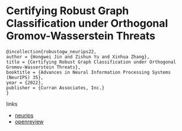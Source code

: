 # Certifying Robust Graph Classification under Orthogonal Gromov-Wasserstein Threats

```
@incollection{robustogw_neurips22,
author = {Hongwei Jin and Zishun Yu and Xinhua Zhang},
title = {Certifying Robust Graph Classification under Orthogonal Gromov-Wasserstein Threats},
booktitle = {Advances in Neural Information Processing Systems (NeurIPS) 35},
year = {2022},
publisher = {Curran Associates, Inc.}
}
```

links
- [neurips](https://nips.cc/Conferences/2022/Schedule?showEvent=53301)
- [openreview](https://openreview.net/forum?id=qcRgqCXv1o2)
